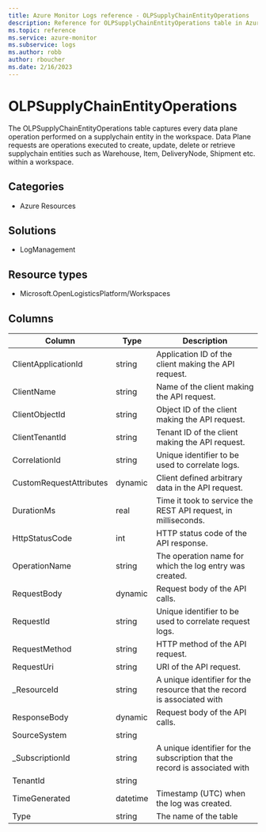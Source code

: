 ```yaml
---
title: Azure Monitor Logs reference - OLPSupplyChainEntityOperations
description: Reference for OLPSupplyChainEntityOperations table in Azure Monitor Logs.
ms.topic: reference
ms.service: azure-monitor
ms.subservice: logs
ms.author: robb
author: rboucher
ms.date: 2/16/2023
---
```


# OLPSupplyChainEntityOperations

 The OLPSupplyChainEntityOperations table captures every data plane operation performed on a supplychain entity in the workspace. Data Plane requests are operations executed to create, update, delete or retrieve supplychain entities such as Warehouse, Item, DeliveryNode, Shipment etc. within a workspace.

## Categories

- Azure Resources
## Solutions

- LogManagement
## Resource types

- Microsoft.OpenLogisticsPlatform/Workspaces




## Columns

| Column | Type | Description |
| --- | --- | --- |
| ClientApplicationId | string | Application ID of the client making the API request. |
| ClientName | string | Name of the client making the API request. |
| ClientObjectId | string | Object ID of the client making the API request. |
| ClientTenantId | string | Tenant ID of the client making the API request. |
| CorrelationId | string | Unique identifier to be used to correlate logs. |
| CustomRequestAttributes | dynamic | Client defined arbitrary data in the API request. |
| DurationMs | real | Time it took to service the REST API request, in milliseconds. |
| HttpStatusCode | int | HTTP status code of the API response. |
| OperationName | string | The operation name for which the log entry was created. |
| RequestBody | dynamic | Request body of the API calls. |
| RequestId | string | Unique identifier to be used to correlate request logs. |
| RequestMethod | string | HTTP method of the API request. |
| RequestUri | string | URI of the API request. |
| _ResourceId | string | A unique identifier for the resource that the record is associated with |
| ResponseBody | dynamic | Request body of the API calls. |
| SourceSystem | string |  |
| _SubscriptionId | string | A unique identifier for the subscription that the record is associated with |
| TenantId | string |  |
| TimeGenerated | datetime | Timestamp (UTC) when the log was created. |
| Type | string | The name of the table |
